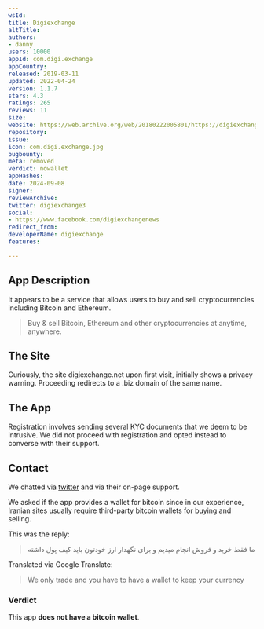 ```yaml
---
wsId: 
title: Digiexchange
altTitle: 
authors:
- danny
users: 10000
appId: com.digi.exchange
appCountry: 
released: 2019-03-11
updated: 2022-04-24
version: 1.1.7
stars: 4.3
ratings: 265
reviews: 11
size: 
website: https://web.archive.org/web/20180222005801/https://digiexchange.net/
repository: 
issue: 
icon: com.digi.exchange.jpg
bugbounty: 
meta: removed
verdict: nowallet
appHashes: 
date: 2024-09-08
signer: 
reviewArchive: 
twitter: digiexchange3
social:
- https://www.facebook.com/digiexchangenews
redirect_from: 
developerName: digiexchange
features: 

---
```


## App Description

It appears to be a service that allows users to buy and sell cryptocurrencies including Bitcoin and Ethereum.

> Buy & sell Bitcoin, Ethereum and other cryptocurrencies at anytime, anywhere.

## The Site

Curiously, the site digiexchange.net upon first visit, initially shows a privacy warning. Proceeding redirects to a .biz domain of the same name.

## The App

Registration involves sending several KYC documents that we deem to be intrusive. We did not proceed with registration and opted instead to converse with their support. 

## Contact

We chatted via [twitter](https://twitter.com/dannybuntu/status/1442779355034181635) and via their on-page support.

We asked if the app provides a wallet for bitcoin since in our experience, Iranian sites usually require third-party bitcoin wallets for buying and selling. 

This was the reply:

> ما فقط خرید و فروش انجام میدیم و برای نگهدار ارز خودتون باید کیف پول داشته 

Translated via Google Translate:

> We only trade and you have to have a wallet to keep your currency

### Verdict

This app **does not have a bitcoin wallet**.


